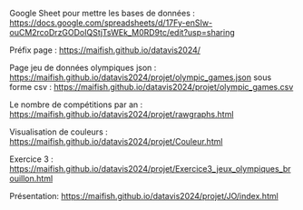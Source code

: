Google Sheet pour mettre les bases de données : https://docs.google.com/spreadsheets/d/17Fy-enSIw-ouCM2rcoDrzGODoIQStjTsWEk_M0RD9tc/edit?usp=sharing

Préfix page : https://maifish.github.io/datavis2024/

Page jeu de données olympiques json : https://maifish.github.io/datavis2024/projet/olympic_games.json
sous forme csv : https://maifish.github.io/datavis2024/projet/olympic_games.csv

Le nombre de compétitions par an : https://maifish.github.io/datavis2024/projet/rawgraphs.html

Visualisation de couleurs : https://maifish.github.io/datavis2024/projet/Couleur.html

Exercice 3 : https://maifish.github.io/datavis2024/projet/Exercice3_jeux_olympiques_brouillon.html

Présentation: https://maifish.github.io/datavis2024/projet/JO/index.html
